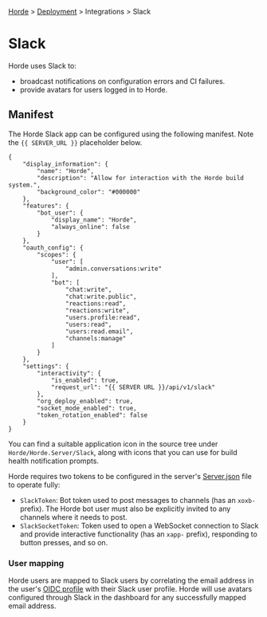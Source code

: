 [Horde](../../../README.md) > [Deployment](../../Deployment.md) > Integrations > Slack

# Slack

Horde uses Slack to:
* broadcast notifications on configuration errors and CI failures.
* provide avatars for users logged in to Horde.

## Manifest

The Horde Slack app can be configured using the following manifest. Note the `{{ SERVER_URL }}` placeholder below.

    {
        "display_information": {
            "name": "Horde",
            "description": "Allow for interaction with the Horde build system.",
            "background_color": "#000000"
        },
        "features": {
            "bot_user": {
                "display_name": "Horde",
                "always_online": false
            }
        },
        "oauth_config": {
            "scopes": {
                "user": [
                    "admin.conversations:write"
                ],
                "bot": [
                    "chat:write",
                    "chat:write.public",
                    "reactions:read",
                    "reactions:write",
                    "users.profile:read",
                    "users:read",
                    "users:read.email",
                    "channels:manage"
                ]
            }
        },
        "settings": {
            "interactivity": {
                "is_enabled": true,
                "request_url": "{{ SERVER URL }}/api/v1/slack"
            },
            "org_deploy_enabled": true,
            "socket_mode_enabled": true,
            "token_rotation_enabled": false
        }
    }

You can find a suitable application icon in the source tree under `Horde/Horde.Server/Slack`, along with icons that you
can use for build health notification prompts.

Horde requires two tokens to be configured in the server's [Server.json](../ServerSettings.md) file to operate
fully:

* `SlackToken`: Bot token used to post messages to channels (has an `xoxb-` prefix). The Horde bot user must also
  be explicitly invited to any channels where it needs to post.
* `SlackSocketToken`: Token used to open a WebSocket connection to Slack and provide interactive functionality (has
  an `xapp-` prefix), responding to button presses, and so on.

### User mapping

Horde users are mapped to Slack users by correlating the email address in the user's
[OIDC profile](../Server.md#authentication) with their Slack user profile. Horde will use avatars configured through
Slack in the dashboard for any successfully mapped email address.
